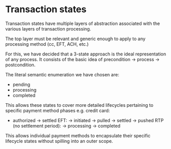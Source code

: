 # Transaction states
Transaction states have multiple layers of abstraction associated with the various layers of transaction processing.

The top layer must be relevant and generic enough to apply to any processing method (cc, EFT, ACH, etc.)

For this, we have decided that a 3-state approach is the ideal representation of any process. It consists of the basic idea of precondition -> process -> postcondition.

The literal semantic enumeration we have chosen are:
- pending
- processing
- completed

This allows these states to cover more detailed lifecycles pertaining to specific payment method phases
e.g. 
credit card:
- authorized -> settled
EFT:
-> initiated -> pulled -> settled -> pushed 
RTP (no settlement period):
-> processing -> completed

This allows individual payment methods to encapsulate their specific lifecycle states without spilling into an outer scope.

